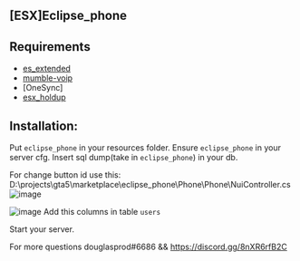 ## [ESX]Eclipse_phone

## Requirements
- [es_extended](https://github.com/esx-framework/es_extended/tree/v1-final)
- [mumble-voip](https://github.com/FrazzIe/mumble-voip-fivem)
- [OneSync]
- [esx_holdup](https://github.com/esx-framework/esx_holdup)

## Installation:
Put `eclipse_phone` in your resources folder.
Ensure `eclipse_phone` in your server cfg.
Insert sql dump(take in `eclipse_phone`) in your db.



For change button id use this: 
D:\projects\gta5\marketplace\eclipse_phone\Phone\Phone\NuiController.cs
![image](https://user-images.githubusercontent.com/36680471/118033010-f9960680-b370-11eb-94f4-f6fc78697935.png)

![image](https://user-images.githubusercontent.com/36680471/118850324-577a9f00-b8d9-11eb-83b3-99b9a02d1e29.png)
Add this columns in table `users`

Start your server.

For more questions douglasprod#6686 && https://discord.gg/8nXR6rfB2C






